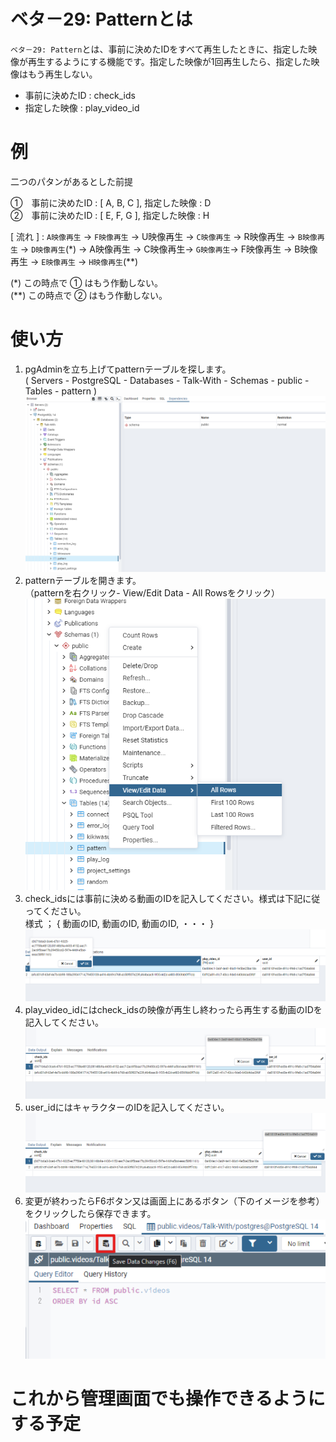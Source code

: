 # ベタ－29: Patternとは

`ベタ－29: Pattern`とは、事前に決めたIDをすべて再生したときに、指定した映像が再生するようにする機能です。指定した映像が1回再生したら、指定した映像はもう再生しない。  
* 事前に決めたID : check_ids  
* 指定した映像 : play_video_id

# 例
二つのパタンがあるとした前提  

①　事前に決めたID : [ A, B, C ],  指定した映像 : D  
②　事前に決めたID : [ E, F, G ],  指定した映像 : H
  
  [ 流れ ] : `A映像再生` → `F映像再生` →  U映像再生 → `C映像再生` → R映像再生 → `B映像再生` → `D映像再生`(*) → A映像再生 → C映像再生→ `G映像再生`→ F映像再生 → B映像再生 → `E映像再生` → `H映像再生`(**)

  (*) この時点で ① はもう作動しない。  
  (**) この時点で ② はもう作動しない。  

# 使い方

1. pgAdminを立ち上げてpatternテーブルを探します。   
( Servers - PostgreSQL - Databases - Talk-With - Schemas - public - Tables - pattern )
   ![インストール画面2](./images/pattern/pgAdmin.png)
2. patternテーブルを開きます。  
（patternを右クリック- View/Edit Data - All Rowsをクリック）
   ![インストール画面2](./images/pg/pgadmin/open_the_pattern_table.png)
3. check_idsには事前に決める動画のIDを記入してください。様式は下記に従ってください。  
   様式 ； { 動画のID, 動画のID, 動画のID, ・・・ }
  ![インストール画面2](./images/pattern/check_ids.png)
4. play_video_idにはcheck_idsの映像が再生し終わったら再生する動画のIDを記入してください。
  ![インストール画面2](./images/pattern/play_video_id.png) 
5. user_idにはキャラクターのIDを記入してください。
  ![インストール画面2](./images/pattern/user_id.png) 
6. 変更が終わったらF6ボタン又は画面上にあるボタン（下のイメージを参考）をクリックしたら保存できます。
   ![インストール画面2](./images/pg/pgadmin/save_data1.png)


# これから管理画面でも操作できるようにする予定